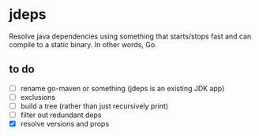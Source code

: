 # jdeps

Resolve java dependencies using something that starts/stops fast and
can compile to a static binary. In other words, Go.

## to do

* [ ] rename go-maven or something (jdeps is an existing JDK app)
* [ ] exclusions
* [ ] build a tree (rather than just recursively print)
* [ ] filter out redundant deps
* [x] resolve versions and props
